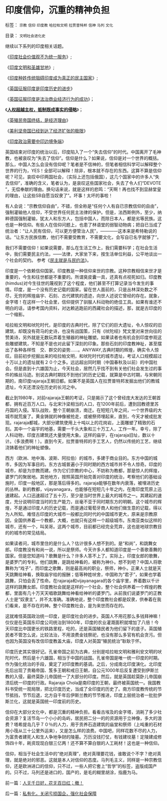 # 印度信仰，沉重的精神负担

标签： `宗教` `信仰` `印度教` `哈拉帕文明` `拉贾普特邦` `信神` `马列` `文化` 

目录： `文明社会进化史`

继续以下系列的印度相关话题。

《[印度社会价值观不为统一服务](../../../2008/12/14/印度的社会价值观不为统一服务.md)》;

《[印度文明和圣雄甘地](../../../2008/12/15/印度，没有理解圣雄甘地的胸怀.md)》;

《[印度种姓传统阻碍印度成为真正的民主国家](../../../2008/12/16/种姓传统阻碍印度成为真正的民主国家.md)》;

《[英国征服印度是印度历史的进步](../../../2008/12/17/英国征服印度是印度历史的进步.md)》

《[英国征服印度是法治商业经济行为的成功](../../../2008/12/18/英国征服印度是法治商业经济行为的成功.md)》；

《[**人权超越主权，抵制既成事实的侵略**](http://blog.sina.com.cn/s/blog_5563a64d0100bfeb.html)》；

《[英殖民帝国终结，是经济理由](../../../2008/12/20/英殖民帝国终结，是经济理由.md)》

《[美利坚帝国已经到达了经济扩张的极限](../../../2008/12/21/美国已经达到了经济地位扩张的极限.md)》

《[印度政治需要中印边境争端](../../../2008/12/22/印度国内政治，需要中印边境争端.md)》



英国结束对印度的统治以后，印度陷入了一个“失去信仰”的时代。中国离开了毛神教，也被哀叹为“失去了信仰”。信仰是什么？如果说，信仰是对一个世界的概括。那么，中国人怎么会没有信仰呢？笔者是不信神的，但笔者相信科学可以解释整个世界的行为，YES！全部可以解释！除非，根本就不存在的东西。这算不算是信仰呢？可见，哀叹中印两国社会，（实际上还包括俄国），这几个国家中的许多人“失去信仰”，准确的含义，笔者认为，是哀叹这些国家社会，失去了令人们“DEVOTE
”，无偿奉献的理由。换句话来说，就是这样的悲鸣：“天啊！再也找不到显赫堂皇的理由，让这些SB自愿当奴隶了”。坏事！太坏的事啦！



有人会说：“宗教信仰自由”，不错，但全称是“任何个人有自已宗教信仰的自由”，强制灌输他人信仰，不受世界任何民主法律的保护。但是，法西斯例外，至少，纳粹德国强制灌输，犹太人和东方人，包括中国人，而除日本人，都是劣等民族。这也是一种信仰。有些人在信仰问题上，也患了林语堂的弱智动物病；把自已当成了统治者：“让人民有信仰，可以更方便管治人民”，————这本来是希特勒说的话。“让东方民族信教，他们不需要受教育，不需要文化，会写自已名字就够了”。



我们不需要信仰！如果说需要，那么在生活工作上，我们需要科学；在社会生活中，我们需要民主约法，——法律，大家坐下来，按生活单位利益，公平地谈出一个社会的契约。
参考《[民主就是与民约法](../../../2007/9/30/民主就是与民约法；法律并不是道德的上层建筑.md)》。



印度是一个依赖信仰国家。印度教是一种信仰来世的宗教。这种宗教相信来世才是重要的，今生和往世都是不重要的。所谓臭皮囊一具，还真有点视死如归。印度教(himdus)对今生往世的蔑视到了这个程度，他们甚至不打算记录当今发生的事情。印度，是一个没有历史记载的国家。留在世人面前的，只是丛林深处数之不尽，无穷的辉煌庙宇、石刻、古代建筑的遗迹，向世人述说它曾经的存在。就象，金字塔！在这样一个社会里，信仰提供了驯服人科动物的绝佳工具。如果有谁还不明白的话，请参考国内资料，对达赖逃跑前的西藏社会的描述，那，就是古印度的一个缩影。



哈拉帕文明和吠陀时代，是印度的古典时代，除了它们的巨大遗址，令人惊叹的旧建筑，却既没有荷马的史诗，也没有战国策，只有《吠陀经》梵文里对来世向往的赞美诗，另外就是无数玩弄着生殖器的神祉雕塑。如果读者也有机会到印度参观这些雕塑建筑，不知是不是也对此留下深刻的印象。那些石刻的印度教神祉，甚至摆出了各种各样性　交、群交的姿势……。ANYWAY,古典时期的辉煌，确实令人惊叹。目前初步挖掘出来的哈拉帕文明，和吠陀时代的城市遗址，考证人口规模超过十万以上的遗址就有２０个之多。远远超出同时期（中国春秋及以前）的中国社会。但是直到十六雄国为止，今天社会，居然几乎找不到有关他们社会发生过的事件的蛛丝马迹。别说古典时期找不到他们的历史记载，就算是中古时期，与宋朝同期的，南印度rajaraja王朝旧都。如果不是英国人在拉贾普特邦发掘出他们的教城遗址，今天还湮没在历史的长河之中。



截止到1980年，对前rajaraja王朝的考证，只是揭示了这个曾经庞大发达的王朝首都，拥有近百万人口。与北宋汴梁相当的人口，在1200年前后，遭到回教德里苏丹国的入侵。军队战败，整个王朝崩溃，南迁。在短短几年之间，一个世界级的大城市就荒废了。黄金铸就的神像被抢走，或被祭师埋起来，直到，今天才被成批发现。rajaraja都城，大部分建筑使用上十吨以上的花岗岩，上面雕塑了精致的石刻。其中一个庙宇的地基，需要一千头大象和三十万工人，工作一年。幸亏，除了人科动物，印度古建筑还大量使用大象。这样的庙宇，在rajaraja旧址，数以十计。（多浪费啊！）。直到今天，拉贾普特邦的手工艺人，仍然以传统的工艺，继续浇铸着他们的神祉塑像。



西方（欧洲、地中海、波斯、阿拉伯）的城市，多建于商业目的。东方中国的城市，多因为军事目的。东方古城普遍小于同时期的西方城市并不令人惊奇。印度的城市，却是为宗教而建。作为它们宗教的中心，不妨称为教都，那是惊人的辉煌，婆罗门的聚居地。其他地方，按照英国开始完善对印度的统治，考察他们的基础设施时，印度一般地区，那是落后得多的。rajaraja能够在数年内衰落，被埋进历史的丛林。新的教都，vijayanagara，也能够在短短几十年之内，在南印度荒原上迅速建起。人口迅速超过了五十万，至少是当时世界上最大的城市之一。其建起的速度，充分说明印度当时的生产能力，丝毫不亚于同时期东方的明朝。这个城市的辉煌，不是通过印度人的历史记载，而是通过葡萄牙商人和他们做生意的记载，得以为人所知。难怪古印度的大城市一般都比同时代的中国城市更大，原来是宗教原因，全国供养着一个教都，大概，也就只有这样一个超级城市。东南亚类似这样的城市，还有一个，叫吴哥。这两个城市，目前都已经完全荒弃，这也是地球宗教目的的城市的常见结局。



如果读者问，城市里住的是什么人？估计很多人想不到的。是“和尚”，和跳舞女郎。印度教没有和尚一说，所以是祭师。今天许多人都知道印度是一个善歌善舞的国家。但是您知道吗？歌舞是什么？许多人答不上了。实际上，印度女郎的歌舞，是婆罗门的专利。他们跳舞，是跳给神看的，被称为神仆。想不到吧？中国人将歌舞称为“戏子”，而印度之歌舞，则是最高尚的职业，祭师，神仆。正果人士就是天天跳舞给神看，换取庙宇给的报酬；低等种姓吠舍，中国称为“君子”，如果也学着跳舞，只怕会丢了性命。在rajaraja和vijayanagara的各个庙宇里，养着数以千计这样的跳舞女郎。印度教社会就是这样的一个社会，整个社会供养着一个辉煌的教都，里面有几十万天天唱歌跳舞给神看给神听的婆罗门。从前我们说婆罗门的正教人士是“奴隶主”，并不太准确。准确地说，整个印度教社会都是奴隶，供奉着在我们看来，是不存在的神。整个印度教社会，是为来世而存在的。



这就难怪英国政治统一印度，是印度社会的进步。英国人不用花那么多钱拜神嘛！仅仅是在英国东印度公司统治到1800年，印度的农业灌溉面积就增加了八倍！今天印度比中国更长的铁路里程，吃的，还是英国殖民者为他们留下的底子。英国殖民者不管怎么说，比较法治，不用浪费金钱祭祀，也没有那么多官有机会贪污。但也因为英国没有改信印度教盖大庙，印度人对英国“殖民统治”耿耿于怀。



印度历史其实很好记。孔雀帝国之前为古典，分别是哈拉帕文明和雅利安文明的吠陀时代，然后是十六雄国，相当于中国的战国。孔雀帝国是唯一统一印度的时期。作为强化统治的手段，奠定了对印度教的基调。之后，分成南北印度演化。北印度先后出现了贵箱帝国、笈多王朝和戒日王朝，自公元1000年后反复遭受到伊斯兰教的入侵，最终莫卧儿帝国统一了大部分的印度。然后，就是英国趁莫卧儿帝国崩溃后统一印度的行政。Rajaraja
Chola是南印度的王朝，最终被英国统一。我国教科书受统一观局限，把北印度历史，当成了全印度的历史了。南方印度教传统的节节抵挡，节节后退，北方自千年后伊斯兰教的节节推进，印度上层统治者一批批伊斯兰化，这就是英国统一印度前的历史。



信仰在大部分文化中，都是沉重的精神负担。看看古埃及的金字塔，消耗了多少社会资源？复活节岛一个小小的岛屿，居民把二分一的的资源用于立神像，多大的浪费？塔希提岛几乎７０％的人力，用于贡养石造建筑的庙堂和祭师（上吨重的石材用小筏从三十公里外运来），又是怎么样的浪费。中国吧，同样花数不尽的人力，为富贵者建死人和生人争地争财的陵墓。万历没钱打仗，有钱建坟墓！定陵建成修饰四十年，耗资现现白银三亿两！还不算不算白银的人工耗材！这也是一种信仰。



信仰，相当于社会生活中的“绝对真理”，绝对真理要花钱，谁敢说个不字？绝对真理，就是绝对的邪恶。这就是本人对信仰的态度。马列毛主义，同样是一种宗教信仰，还是欧洲进口的信仰，只不过，一些人把它套上“哲学”的标签，盗版成国产的。只不过，马列还是进口的，国产的，是毛的糊里胡涂，指鹿为马。





前一篇：[人无千日好，花无百日红；撤！](../../../2008/12/22/人无千日好，花无百日红；撤！.md)

后一篇：[私有化，关闭亏损国企，强化社会保障](../../../2008/12/23/私有化，关闭亏损国企，强化社会保障.md)